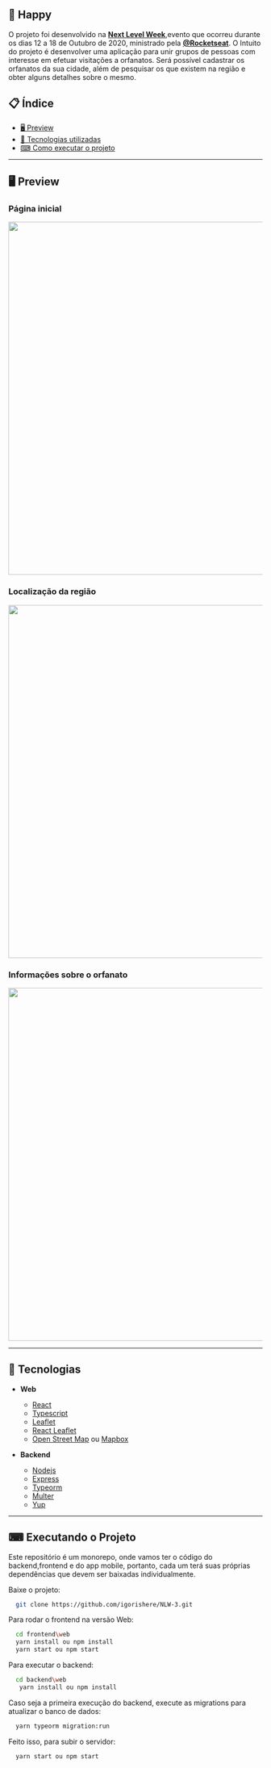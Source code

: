 ## 📖 Happy  
O projeto foi desenvolvido na **[Next Level Week](https://nextlevelweek.com/)**,evento que ocorreu durante os dias 12  a 18  de Outubro de 2020, ministrado pela **[@Rocketseat](https://github.com/Rocketseat)**. O Intuito do projeto é desenvolver uma aplicação para unir grupos de pessoas com interesse em efetuar visitações a orfanatos. Será possível cadastrar os orfanatos da sua cidade, além de pesquisar os que existem na região e obter alguns detalhes sobre o mesmo.

## 📋 Índice
- [🖥 Preview](#-preview)
- [🚀 Tecnologias utilizadas](#-tecnologias)
- [⌨ Como executar o projeto](#-executando-o-projeto)

---

## 🖥 Preview
### Página inicial
<p align="center">
  <img src="https://imgur.com/Ckzod1Q.png" width="700" >
</p>

### Localização da região
<p align="center">
  <img src="https://imgur.com/1lCy4tI.png" width="700" >
</p>

### Informações sobre o orfanato
<p align="center">
  <img src="https://imgur.com/B1EMkxo.png" width="700" >
</p>

---
## 🚀 Tecnologias 

- **Web**
  - [React](https://reactjs.org/)
  - [Typescript](https://www.typescriptlang.org/)
  - [Leaflet](https://leafletjs.com/)
  - [React Leaflet](https://react-leaflet.js.org/)
  - [Open Street Map](https://www.openstreetmap.org/) ou [Mapbox](https://www.mapbox.com/) 

- **Backend**
  - [Nodejs](https://nodejs.org/en/)
  - [Express](https://expressjs.com/) 
  - [Typeorm](https://typeorm.io/)
  - [Multer](https://github.com/expressjs/multer)
  - [Yup](https://github.com/jquense/yup)
---
## ⌨ Executando o Projeto

Este repositório é um monorepo, onde vamos ter o código do backend,frontend e do app mobile, portanto, cada um terá suas próprias dependências que
devem ser baixadas individualmente.

Baixe o projeto:
```bash
  git clone https://github.com/igorishere/NLW-3.git
``` 
Para rodar o frontend na versão Web:
```bash
  cd frontend\web
  yarn install ou npm install
  yarn start ou npm start
```
Para executar o backend: 
```bash
  cd backend\web 
   yarn install ou npm install
```
Caso seja a primeira execução do backend, execute as migrations para atualizar o banco de dados:
```bash
  yarn typeorm migration:run 
```
Feito isso, para subir o servidor:
```bash
  yarn start ou npm start
```



